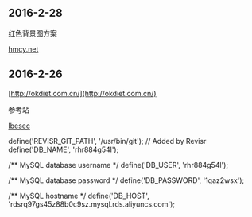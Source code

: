 ## 2016-2-28
红色背景图方案

[hmcy.net](http://hmcy.net/)


## 2016-2-26
[http://okdiet.com.cn/](http://okdiet.com.cn/)

参考站

[lbesec](http://www.lbesec.com/)


define('REVISR_GIT_PATH', '/usr/bin/git'); // Added by Revisr
define('DB_NAME', 'rhr884g54l');

/** MySQL database username */
define('DB_USER', 'rhr884g54l');

/** MySQL database password */
define('DB_PASSWORD', '1qaz2wsx');

/** MySQL hostname */
define('DB_HOST', 'rdsrq97gs45z88b0c9sz.mysql.rds.aliyuncs.com');
